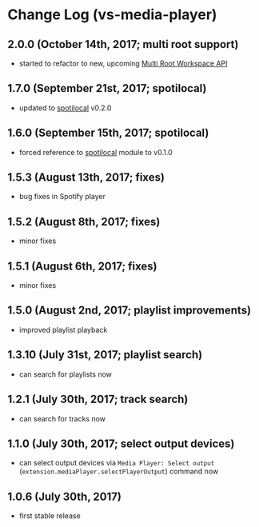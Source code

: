 # Change Log (vs-media-player)

## 2.0.0 (October 14th, 2017; multi root support)

* started to refactor to new, upcoming [Multi Root Workspace API](https://github.com/Microsoft/vscode/wiki/Extension-Authoring:-Adopting-Multi-Root-Workspace-APIs)

## 1.7.0 (September 21st, 2017; spotilocal)

* updated to [spotilocal](https://www.npmjs.com/package/spotilocal) v0.2.0

## 1.6.0 (September 15th, 2017; spotilocal)

* forced reference to [spotilocal](https://www.npmjs.com/package/spotilocal) module to v0.1.0

## 1.5.3 (August 13th, 2017; fixes)

* bug fixes in Spotify player

## 1.5.2 (August 8th, 2017; fixes)

* minor fixes

## 1.5.1 (August 6th, 2017; fixes)

* minor fixes

## 1.5.0 (August 2nd, 2017; playlist improvements)

* improved playlist playback

## 1.3.10 (July 31st, 2017; playlist search)

* can search for playlists now

## 1.2.1 (July 30th, 2017; track search)

* can search for tracks now

## 1.1.0 (July 30th, 2017; select output devices)

* can select output devices via `Media Player: Select output` (`extension.mediaPlayer.selectPlayerOutput`) command now

## 1.0.6 (July 30th, 2017)

* first stable release

